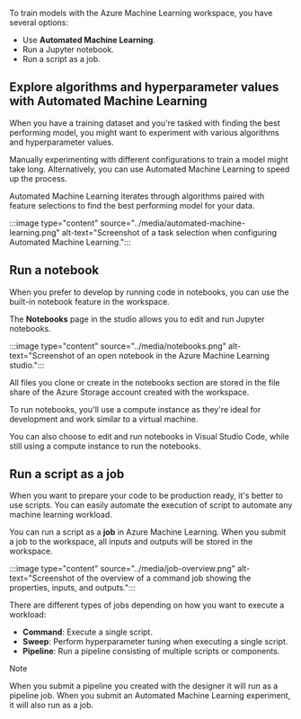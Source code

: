 To train models with the Azure Machine Learning workspace, you have several options:

- Use **Automated Machine Learning**.
- Run a Jupyter notebook.
- Run a script as a job.

## Explore algorithms and hyperparameter values with Automated Machine Learning

When you have a training dataset and you're tasked with finding the best performing model, you might want to experiment with various algorithms and hyperparameter values.

Manually experimenting with different configurations to train a model might take long. Alternatively, you can use Automated Machine Learning to speed up the process.

Automated Machine Learning iterates through algorithms paired with feature selections to find the best performing model for your data.

:::image type="content" source="../media/automated-machine-learning.png" alt-text="Screenshot of a task selection when configuring Automated Machine Learning.":::

## Run a notebook

When you prefer to develop by running code in notebooks, you can use the built-in notebook feature in the workspace.

The **Notebooks** page in the studio allows you to edit and run Jupyter notebooks.

:::image type="content" source="../media/notebooks.png" alt-text="Screenshot of an open notebook in the Azure Machine Learning studio.":::

All files you clone or create in the notebooks section are stored in the file share of the Azure Storage account created with the workspace.

To run notebooks, you'll use a compute instance as they're ideal for development and work similar to a virtual machine.

You can also choose to edit and run notebooks in Visual Studio Code, while still using a compute instance to run the notebooks.

## Run a script as a job

When you want to prepare your code to be production ready, it's better to use scripts. You can easily automate the execution of script to automate any machine learning workload.

You can run a script as a **job** in Azure Machine Learning. When you submit a job to the workspace, all inputs and outputs will be stored in the workspace.

:::image type="content" source="../media/job-overview.png" alt-text="Screenshot of the overview of a command job showing the properties, inputs, and outputs.":::

There are different types of jobs depending on how you want to execute a workload:

- **Command**: Execute a single script.
- **Sweep**: Perform hyperparameter tuning when executing a single script.
- **Pipeline**: Run a pipeline consisting of multiple scripts or components.

> [!Note]
> When you submit a pipeline you created with the designer it will run as a pipeline job. When you submit an Automated Machine Learning experiment, it will also run as a job.
